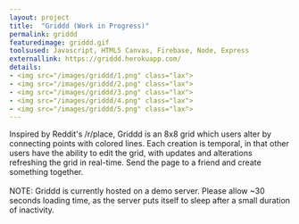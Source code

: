 ```yaml
---
layout: project
title:  "Griddd (Work in Progress)"
permalink: griddd
featuredimage: griddd.gif
toolsused: Javascript, HTML5 Canvas, Firebase, Node, Express
externallink: https://griddd.herokuapp.com/
details:
- <img src="/images/griddd/1.png" class="lax">
- <img src="/images/griddd/2.png" class="lax">
- <img src="/images/griddd/3.png" class="lax">
- <img src="/images/griddd/4.png" class="lax">
- <img src="/images/griddd/5.png" class="lax">
---
```

Inspired by Reddit's /r/place, Griddd is an 8x8 grid which users alter by connecting points with colored lines. Each creation is temporal, in that other users have the ability to edit the grid, with updates and alterations refreshing the grid in real-time. Send the page to a friend and create something together.
<br><br>
NOTE: Griddd is currently hosted on a demo server. Please allow ~30 seconds loading time, as the server puts itself to sleep after a small duration of inactivity. 
